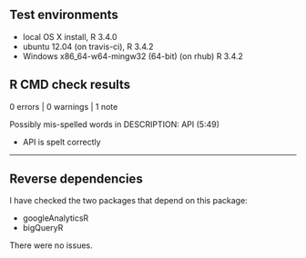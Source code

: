 ## Test environments
* local OS X install, R 3.4.0
* ubuntu 12.04 (on travis-ci), R 3.4.2
* Windows x86_64-w64-mingw32 (64-bit) (on rhub) R 3.4.2

## R CMD check results

0 errors | 0 warnings | 1 note

Possibly mis-spelled words in DESCRIPTION:
  API (5:49)
  
* API is spelt correctly

---

## Reverse dependencies

I have checked the two packages that depend on this package: 

* googleAnalyticsR
* bigQueryR  

There were no issues. 

